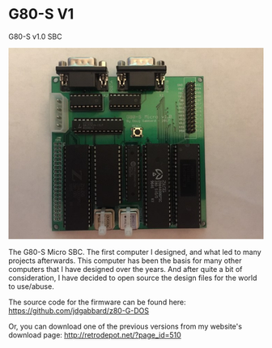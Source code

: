 # G80-S V1
 G80-S v1.0 SBC

<img src="https://github.com/jdgabbard/G80-S-V1/raw/main/Photos/G80S.jpg"/>

The G80-S Micro SBC.  The first computer I designed, and what led to many projects afterwards.  This computer has been the basis for many other computers that I have designed over the years.  And after quite a bit of consideration, I have decided to open source the design files for the world to use/abuse.

The source code for the firmware can be found here: https://github.com/jdgabbard/z80-G-DOS

Or, you can download one of the previous versions from my website's download page: http://retrodepot.net/?page_id=510
